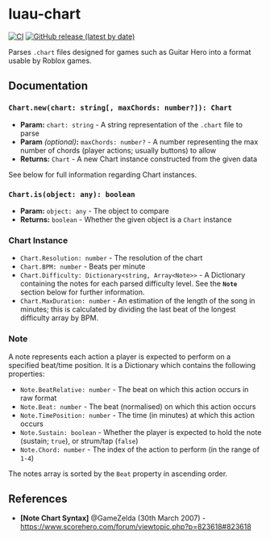 <!-- Link References -->
[CI Status]: https://github.com/ClockworkSquirrel/luau-gh-chart/actions
[Latest Release]: https://github.com/ClockworkSquirrel/luau-gh-chart/releases/latest

# luau-chart
[![CI](https://github.com/ClockworkSquirrel/luau-gh-chart/actions/workflows/ci.yml/badge.svg)][CI Status]
[![GitHub release (latest by date)](https://img.shields.io/github/v/release/clockworksquirrel/luau-gh-chart?label=latest+release)][Latest Release]

Parses `.chart` files designed for games such as Guitar Hero into a format usable by Roblox games.

## Documentation
### `Chart.new(chart: string[, maxChords: number?]): Chart`
- **Param:** `chart: string` - A string representation of the `.chart` file to parse
- **Param** *(optional)***:** `maxChords: number?` - A number representing the max number of chords (player actions; usually buttons) to allow
- **Returns:** `Chart` - A new Chart instance constructed from the given data

See below for full information regarding Chart instances.

### `Chart.is(object: any): boolean`
- **Param:** `object: any` - The object to compare
- **Returns:** `boolean` - Whether the given object is a `Chart` instance

### Chart Instance
- `Chart.Resolution: number` - The resolution of the chart
- `Chart.BPM: number` - Beats per minute
- `Chart.Difficulty: Dictionary<string, Array<Note>>` - A Dictionary containing the notes for each parsed difficulty level. See the **`Note`** section below for further information.
- `Chart.MaxDuration: number` - An estimation of the length of the song in minutes; this is calculated by dividing the last beat of the longest difficulty array by BPM.

### Note
A note represents each action a player is expected to perform on a specified beat/time position. It is a Dictionary which contains the following properties:

- `Note.BeatRelative: number` - The beat on which this action occurs in raw format
- `Note.Beat: number` - The beat (normalised) on which this action occurs
- `Note.TimePosition: number` - The time (in minutes) at which this action occurs
- `Note.Sustain: boolean` - Whether the player is expected to hold the note (sustain; `true`), or strum/tap (`false`)
- `Note.Chord: number` - The index of the action to perform (in the range of `1-4`)

The notes array is sorted by the `Beat` property in ascending order.

## References
- **[Note Chart Syntax]** @GameZelda (30th March 2007) - https://www.scorehero.com/forum/viewtopic.php?p=823618#823618

